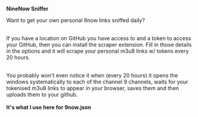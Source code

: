 **NineNow Sniffer**

Want to get your own personal 9now links sniffed daily?<br><br>

If you have a location on GitHub you have access to and a token to access your GitHub, 
then you can install the scraper extension.  Fill in those details in the options and it will scrape your personal 
m3u8 links w/ tokens every 20 hours.<br><br>  

You probably won't even notice it when (every 20 hours) it opens the windows systematically to each of the channel 9 channels, waits for your tokenised m3u8 links to appear in your browser, saves 
them and then uploads them to your github. <br><br>**It's what I use here for 9now.json**
